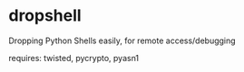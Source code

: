 dropshell
=========

Dropping Python Shells easily, for remote access/debugging

requires: twisted, pycrypto, pyasn1
